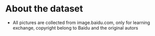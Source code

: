 # About the dataset



* All pictures are collected from image.baidu.com, only for learning exchange, copyright belong to Baidu and the original autors

